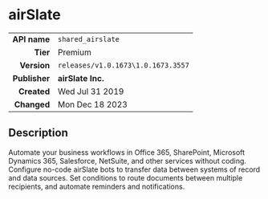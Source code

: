 # airSlate
| | |
|-:|-|
|**API name**|`shared_airslate`|
|**Tier**|Premium|
|**Version**|`releases/v1.0.1673\1.0.1673.3557`|
|**Publisher**|**airSlate Inc.**|
|**Created**|Wed Jul 31 2019|
|**Changed**|Mon Dec 18 2023|

## Description
Automate your business workflows in Office 365, SharePoint, Microsoft Dynamics 365, Salesforce, NetSuite, and other services without coding. Configure no-code airSlate bots to transfer data between systems of record and data sources. Set conditions to route documents between multiple recipients, and automate reminders and notifications.
